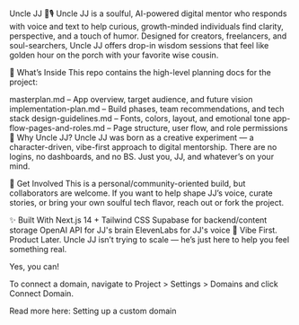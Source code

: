Uncle JJ 🧠🎙️
Uncle JJ is a soulful, AI-powered digital mentor who responds with voice and text to help curious, growth-minded individuals find clarity, perspective, and a touch of humor. Designed for creators, freelancers, and soul-searchers, Uncle JJ offers drop-in wisdom sessions that feel like golden hour on the porch with your favorite wise cousin.

🌟 What’s Inside
This repo contains the high-level planning docs for the project:

masterplan.md – App overview, target audience, and future vision
implementation-plan.md – Build phases, team recommendations, and tech stack
design-guidelines.md – Fonts, colors, layout, and emotional tone
app-flow-pages-and-roles.md – Page structure, user flow, and role permissions
🧪 Why Uncle JJ?
Uncle JJ was born as a creative experiment — a character-driven, vibe-first approach to digital mentorship. There are no logins, no dashboards, and no BS. Just you, JJ, and whatever’s on your mind.

🚀 Get Involved
This is a personal/community-oriented build, but collaborators are welcome. If you want to help shape JJ’s voice, curate stories, or bring your own soulful tech flavor, reach out or fork the project.

✨ Built With
Next.js 14 + Tailwind CSS
Supabase for backend/content storage
OpenAI API for JJ's brain
ElevenLabs for JJ's voice
🤠 Vibe First. Product Later.
Uncle JJ isn’t trying to scale — he’s just here to help you feel something real.

Yes, you can!

To connect a domain, navigate to Project > Settings > Domains and click Connect Domain.

Read more here: Setting up a custom domain
